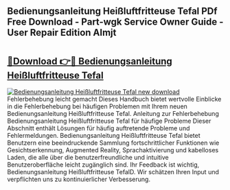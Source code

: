 ## Bedienungsanleitung Heißluftfritteuse Tefal PDf Free Download - Part-wgk Service Owner Guide - User Repair Edition AImjt

# <h2><a href="http://df1uh6m.blite.top/?on=Bedienungsanleitung+Hei%c3%9fluftfritteuse+Tefal">🔗Download 👉🔴 Bedienungsanleitung Heißluftfritteuse Tefal</a></h2>

[![Bedienungsanleitung Heißluftfritteuse Tefal new download](https://i.imgur.com/lujVjoI.png)](http://df1uh6m.blite.top/?on=Bedienungsanleitung+Hei%c3%9fluftfritteuse+Tefal)
Fehlerbehebung leicht gemacht Dieses Handbuch bietet wertvolle Einblicke in die Fehlerbehebung bei häufigen Problemen mit Ihrem neuen Bedienungsanleitung Heißluftfritteuse Tefal. Anleitung zur Fehlerbehebung Bedienungsanleitung Heißluftfritteuse Tefal für häufige Probleme Dieser Abschnitt enthält Lösungen für häufig auftretende Probleme und Fehlermeldungen. Bedienungsanleitung Heißluftfritteuse Tefal bietet Benutzern eine beeindruckende Sammlung fortschrittlicher Funktionen wie Gesichtserkennung, Augmented Reality, Sprachaktivierung und kabelloses Laden, die alle über die benutzerfreundliche und intuitive Benutzeroberfläche leicht zugänglich sind. Ihr Feedback ist wichtig, Bedienungsanleitung Heißluftfritteuse TefalD. Wir schätzen Ihren Input und verpflichten uns zu kontinuierlicher Verbesserung.

